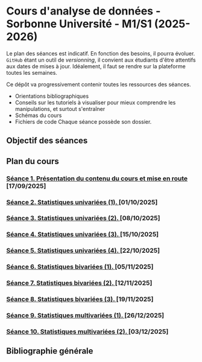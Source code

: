 # Cours d'analyse de données - Sorbonne Université - M1/S1 (2025-2026)

Le plan des séances est indicatif. En fonction des besoins, il pourra évoluer. `GitHub` étant un outil de *versionning*, il convient aux étudiants d'être attentifs aux dates de mises à jour. Idéalement, il faut se rendre sur la plateforme toutes les semaines.

Ce dépôt va progressivement contenir toutes les ressources des séances.
- Orientations bibliographiques
- Conseils sur les tutoriels à visualiser pour mieux comprendre les manipulations, et surtout s'entraîner
- Schémas du cours
- Fichiers de code
Chaque séance possède son dossier.

## Objectif des séances

## Plan du cours

### [Séance 1. Présentation du contenu du cours et mise en route](./Seance-01/Seance-01.md) [17/09/2025]

### [Séance 2. Statistiques univariées (1). ](./Seance-02/Seance-02.md) [01/10/2025]

### [Séance 3. Statistiques univariées (2). ](./Seance-03/Seance-03.md) [08/10/2025]

### [Séance 4. Statistiques univariées (3). ](./Seance-04/Seance-04.md) [15/10/2025]

### [Séance 5. Statistiques univariées (4). ](./Seance-05/Seance-05.md) [22/10/2025]

### [Séance 6. Statistiques bivariées (1). ](./Seance-06/Seance-06.md) [05/11/2025]

### [Séance 7. Statistiques bivariées (2). ](./Seance-07/Seance-07.md) [12/11/2025]

### [Séance 8. Statistiques bivariées (3). ](./Seance-08/Seance-08.md) [19/11/2025]

### [Séance 9. Statistiques multivariées (1). ](./Seance-09/Seance-09.md) [26/12/2025]

### [Séance 10. Statistiques multivariées (2). ](./Seance-10/Seance-10.md) [03/12/2025]

## Bibliographie générale
